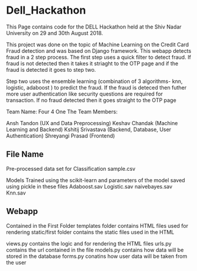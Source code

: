 # Dell_Hackathon

This Page contains code for the DELL Hackathon held at the Shiv Nadar University on 29 and 30th August 2018. 

This project was done on the topic of Machine Learning on the Credit Card Fraud detection and was based on Django framework.
This webapp detects fraud in a 2 step process. The first step uses a quick filter to detect fraud. If fraud is not detected then it takes it striaght to the OTP page and if the fraud is detected it goes to step two.

Step two uses the ensemble learning (combination of 3 algorithms- knn, logistic, adaboost ) to predict the fraud. If the fraud is deteced then futher more user authentication like security questions are required for transaction. If no fraud detected then it goes straight to the OTP page  

Team Name: Four 4 One
The Team Members:

Ansh Tandon (UX and Data Preprocessing)
Keshav Chandak (Machine Learning and Backend)
Kshitij Srivastava (Backend, Database, User Authentication)
Shreyangi Prasad (Frontend)

## File Name

Pre-processed data set for Classification
sample.csv

Models Trained using the scikit-learn and parameters of the model saved using pickle in these files
Adaboost.sav
Logistic.sav
naivebayes.sav
Knn.sav

## Webapp

Contained in the First Folder
templates folder contains HTML files used for rendering
static/first folder contains the static files used in the HTML

views.py contains the logic and for rendering the HTML files
urls.py contains the url contained in the file
models.py contains how data will be stored in the database
forms.py conatins how user data will be taken from the user





